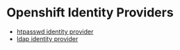 # Openshift Identity Providers

- [htpasswd identity provider](./htpasswd-identity-provider/README.md)
- [ldap identity provider](./ldap-identity-provider/Openshift-LDAP-Configuration.md)
